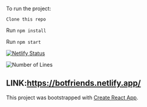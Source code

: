 To run the project:

 `Clone this repo`

Run `npm install`

Run `npm start`

[![Netlify Status](https://api.netlify.com/api/v1/badges/5d912378-41fc-45ab-a1e1-d826d83d7538/deploy-status)](https://app.netlify.com/sites/botfriends/deploys)

![Number of Lines](https://img.shields.io/tokei/lines/github.com/vivekboss99/botfriends-ReactJS)

## LINK:https://botfriends.netlify.app/

This project was bootstrapped with [Create React App](https://github.com/facebook/create-react-app).

